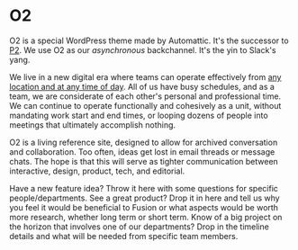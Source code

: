 # O2

O2 is a special WordPress theme made by Automattic. It's the successor to [P2](http://p2theme.com/). We use O2 as our _asynchronous_ backchannel. It's the yin to Slack's yang.

We live in a new digital era where teams can operate effectively from [any location and at any time of day](http://whenihavetime.com/2011/12/14/my-ignite-at-leweb-2011-the-future-way-of-working-the-distributed-company/). All of us have busy schedules, and as a team, we are considerate of each other's personal and professional time. We can continue to operate functionally and cohesively as a unit, without mandating work start and end times, or looping dozens of people into meetings that ultimately accomplish nothing.

O2 is a living reference site, designed to allow for archived conversation and collaboration. Too often, ideas get lost in email threads or message chats. The hope is that this will serve as tighter communication between interactive, design, product, tech, and editorial.

Have a new feature idea? Throw it here with some questions for specific people/departments. See a great product? Drop it in here and tell us why you feel it would be beneficial to Fusion or what aspects would be worth more research, whether long term or short term. Know of a big project on the horizon that involves one of our departments? Drop in the timeline details and what will be needed from specific team members.

